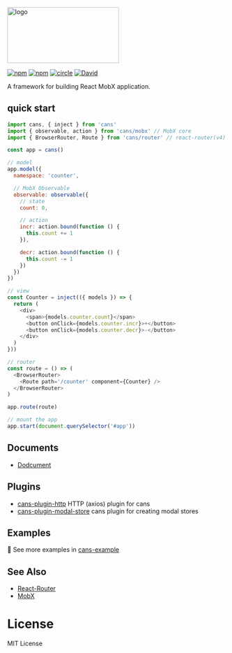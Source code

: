 <img width="256" height="128" alt="logo" src="https://cloud.githubusercontent.com/assets/914329/24503261/e6868e0a-1583-11e7-8a98-7dd24c564b8b.png" />

[![npm](https://img.shields.io/npm/v/cans.svg)](https://www.npmjs.com/package/cans)
[![npm](https://img.shields.io/npm/dm/cans.svg)](https://www.npmjs.com/package/cans)
[![circle](https://circleci.com/gh/djyde/cans.svg?style=shield)](https://circleci.com/gh/djyde/cans)
[![David](https://img.shields.io/david/djyde/cans.svg)]()

A framework for building React MobX application.

## quick start

```js
import cans, { inject } from 'cans'
import { observable, action } from 'cans/mobx' // MobX core
import { BrowserRouter, Route } from 'cans/router' // react-router(v4) core

const app = cans()

// model
app.model({
  namespace: 'counter',

  // MobX Observable
  observable: observable({
    // state
    count: 0,

    // action
    incr: action.bound(function () {
      this.count += 1
    }),

    decr: action.bound(function () {
      this.count -= 1
    })
  })
})

// view
const Counter = inject(({ models }) => {
  return (
    <div>
      <span>{models.counter.count}</span>
      <button onClick={models.counter.incr}>+</button>
      <button onClick={models.counter.decr}>-</button>
    </div>
  )
}))

// router
const route = () => (
  <BrowserRouter>
    <Route path='/counter' component={Counter} />
  </BrowserRouter>
)

app.route(route)

// mount the app
app.start(document.querySelector('#app'))
```

## Documents

- [Dodcument](http://cans.js.org)

## Plugins

- [cans-plugin-http](https://github.com/djyde/cans-plugin-http) HTTP (axios) plugin for cans
- [cans-plugin-modal-store](https://github.com/djyde/cans-plugin-modal-store) cans plugin for creating modal stores

## Examples

👀 See more examples in [cans-example](https://github.com/djyde/cans-example)

## See Also

- [React-Router](https://github.com/ReactTraining/react-router)
- [MobX](https://mobxjs.github.io/mobx/)

# License

MIT License
